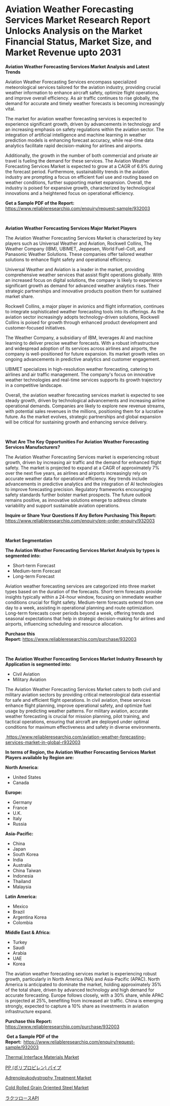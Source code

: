<p><h1>Aviation Weather Forecasting Services Market Research Report Unlocks Analysis on the Market Financial Status, Market Size, and Market Revenue upto 2031</h1></p><p><strong>Aviation Weather Forecasting Services Market Analysis and Latest Trends</strong></p>
<p><p>Aviation Weather Forecasting Services encompass specialized meteorological services tailored for the aviation industry, providing crucial weather information to enhance aircraft safety, optimize flight operations, and improve overall efficiency. As air traffic continues to rise globally, the demand for accurate and timely weather forecasts is becoming increasingly vital.</p><p>The market for aviation weather forecasting services is expected to experience significant growth, driven by advancements in technology and an increasing emphasis on safety regulations within the aviation sector. The integration of artificial intelligence and machine learning in weather prediction models is enhancing forecast accuracy, while real-time data analytics facilitate rapid decision-making for airlines and airports.</p><p>Additionally, the growth in the number of both commercial and private air travel is fueling the demand for these services. The Aviation Weather Forecasting Services Market is expected to grow at a CAGR of 6.9% during the forecast period. Furthermore, sustainability trends in the aviation industry are prompting a focus on efficient fuel use and routing based on weather conditions, further supporting market expansion. Overall, the industry is poised for expansive growth, characterized by technological innovations and a heightened focus on operational efficiency.</p></p>
<p><strong>Get a Sample PDF of the Report:&nbsp;</strong> <a href="https://www.reliableresearchiq.com/enquiry/request-sample/932003">https://www.reliableresearchiq.com/enquiry/request-sample/932003</a></p>
<p>&nbsp;</p>
<p><strong>Aviation Weather Forecasting Services Major Market Players</strong></p>
<p><p>The Aviation Weather Forecasting Services Market is characterized by key players such as Universal Weather and Aviation, Rockwell Collins, The Weather Company (IBM), UBIMET, Jeppesen, World Fuel-Colt, and Panasonic Weather Solutions. These companies offer tailored weather solutions to enhance flight safety and operational efficiency.</p><p>Universal Weather and Aviation is a leader in the market, providing comprehensive weather services that assist flight operations globally. With an increased focus on digital solutions, the company is likely to experience significant growth as demand for advanced weather analytics rises. Their strategic partnerships and innovative products position them for sustained market share.</p><p>Rockwell Collins, a major player in avionics and flight information, continues to integrate sophisticated weather forecasting tools into its offerings. As the aviation sector increasingly adopts technology-driven solutions, Rockwell Collins is poised for growth through enhanced product development and customer-focused initiatives.</p><p>The Weather Company, a subsidiary of IBM, leverages AI and machine learning to deliver precise weather forecasts. With a robust infrastructure and widespread adoption of its services across airlines and airports, the company is well-positioned for future expansion. Its market growth relies on ongoing advancements in predictive analytics and customer engagement.</p><p>UBIMET specializes in high-resolution weather forecasting, catering to airlines and air traffic management. The company's focus on innovative weather technologies and real-time services supports its growth trajectory in a competitive landscape.</p><p>Overall, the aviation weather forecasting services market is expected to see steady growth, driven by technological advancements and increasing airline operational demands. Companies are likely to explore new revenue streams, with potential sales revenues in the millions, positioning them for a lucrative future. As the market evolves, strategic partnerships and global expansion will be critical for sustaining growth and enhancing service delivery.</p></p>
<p>&nbsp;</p>
<p><strong>What Are The Key Opportunities For Aviation Weather Forecasting Services Manufacturers?</strong></p>
<p><p>The Aviation Weather Forecasting Services market is experiencing robust growth, driven by increasing air traffic and the demand for enhanced flight safety. The market is projected to expand at a CAGR of approximately 7% over the next five years, as airlines and airports increasingly rely on accurate weather data for operational efficiency. Key trends include advancements in predictive analytics and the integration of AI technologies to improve forecasting precision. Regulatory frameworks encouraging safety standards further bolster market prospects. The future outlook remains positive, as innovative solutions emerge to address climate variability and support sustainable aviation operations.</p></p>
<p><strong>Inquire or Share Your Questions If Any Before Purchasing This Report:</strong> <a href="https://www.reliableresearchiq.com/enquiry/pre-order-enquiry/932003">https://www.reliableresearchiq.com/enquiry/pre-order-enquiry/932003</a></p>
<p>&nbsp;</p>
<p><strong>Market Segmentation</strong></p>
<p><strong>The Aviation Weather Forecasting Services Market Analysis by types is segmented into:</strong></p>
<p><ul><li>Short-term Forecast</li><li>Medium-term Forecast</li><li>Long-term Forecast</li></ul></p>
<p><p>Aviation weather forecasting services are categorized into three market types based on the duration of the forecasts. Short-term forecasts provide insights typically within a 24-hour window, focusing on immediate weather conditions crucial for flight safety. Medium-term forecasts extend from one day to a week, assisting in operational planning and route optimization. Long-term forecasts cover periods beyond a week, offering trends and seasonal expectations that help in strategic decision-making for airlines and airports, influencing scheduling and resource allocation.</p></p>
<p><strong>Purchase this Report:&nbsp;</strong><a href="https://www.reliableresearchiq.com/purchase/932003">https://www.reliableresearchiq.com/purchase/932003</a></p>
<p>&nbsp;</p>
<p><strong>The Aviation Weather Forecasting Services Market Industry Research by Application is segmented into:</strong></p>
<p><ul><li>Civil Aviation</li><li>Military Aviation</li></ul></p>
<p><p>The Aviation Weather Forecasting Services Market caters to both civil and military aviation sectors by providing critical meteorological data essential for safe and efficient flight operations. In civil aviation, these services enhance flight planning, improve operational safety, and optimize fuel usage by predicting weather patterns. For military aviation, accurate weather forecasting is crucial for mission planning, pilot training, and tactical operations, ensuring that aircraft are deployed under optimal conditions for maximum effectiveness and safety in diverse environments.</p></p>
<p><a href="https://www.reliableresearchiq.com/aviation-weather-forecasting-services-market-in-global-r932003">&nbsp;https://www.reliableresearchiq.com/aviation-weather-forecasting-services-market-in-global-r932003</a></p>
<p><strong>In terms of Region, the Aviation Weather Forecasting Services Market Players available by Region are:</strong></p>
<p>
    <p> <strong> North America: </strong>
        <ul>
            <li>United States</li>
            <li>Canada</li>
        </ul>
        </p> 
    <p> <strong> Europe: </strong>
        <ul>
            <li>Germany</li>
            <li>France</li>
            <li>U.K.</li>
            <li>Italy</li>
            <li>Russia</li>
        </ul>
        </p> 
    <p> <strong> Asia-Pacific: </strong>
        <ul>
            <li>China</li>
            <li>Japan</li>
            <li>South Korea</li>
            <li>India</li>
            <li>Australia</li>
            <li>China Taiwan</li>
            <li>Indonesia</li>
            <li>Thailand</li>
            <li>Malaysia</li>
        </ul>
        </p> 
    <p> <strong> Latin America: </strong>
        <ul>
            <li>Mexico</li>
            <li>Brazil</li>
            <li>Argentina Korea</li>
            <li>Colombia</li>
        </ul>
        </p> 
    <p> <strong> Middle East & Africa: </strong>
        <ul>
            <li>Turkey</li>
            <li>Saudi</li>
            <li>Arabia</li>
            <li>UAE</li>
            <li>Korea</li>
        </ul>
    </p>
    </p>
<p><p>The aviation weather forecasting services market is experiencing robust growth, particularly in North America (NA) and Asia-Pacific (APAC). North America is anticipated to dominate the market, holding approximately 35% of the total share, driven by advanced technology and high demand for accurate forecasting. Europe follows closely, with a 30% share, while APAC is projected at 25%, benefiting from increased air traffic. China is emerging strongly, expected to capture a 10% share as investments in aviation infrastructure expand.</p></p>
<p><strong>Purchase this Report: </strong><a href="https://www.reliableresearchiq.com/purchase/932003">https://www.reliableresearchiq.com/purchase/932003</a></p>
<p>&nbsp;<strong>Get a Sample PDF of the Report:&nbsp;&nbsp;</strong><a href="https://www.reliableresearchiq.com/enquiry/request-sample/932003">https://www.reliableresearchiq.com/enquiry/request-sample/932003</a></p>
<p><strong></strong></p>
<p><p><a href="https://medium.com/@anna.vaughan3423/the-thermal-interface-materials-market-is-anticipated-to-experience-significant-growth-with-a-f4557dd46beb">Thermal Interface Materials Market</a></p><p><a href="https://medium.com/@maudabbott7/pp-polypropylene-pipe-market-%E3%81%AE%E3%82%B0%E3%83%AD%E3%83%BC%E3%83%90%E3%83%AB%E5%B8%82%E5%A0%B4%E6%A6%82%E8%A6%81%E3%81%AF-%E4%B8%96%E7%95%8C%E3%81%8A%E3%82%88%E3%81%B3%E4%B8%BB%E8%A6%81%E5%B8%82%E5%A0%B4%E3%81%AB%E3%81%8A%E3%81%91%E3%82%8B%E6%A5%AD%E7%95%8C%E3%81%AB%E5%BD%B1%E9%9F%BF%E3%82%92%E4%B8%8E%E3%81%88%E3%82%8B%E4%B8%BB%E8%A6%81%E3%81%AA%E3%83%88%E3%83%AC%E3%83%B3%E3%83%89%E3%81%AB%E3%81%A4%E3%81%84%E3%81%A6-%E7%8B%AC%E8%87%AA%E3%81%AE%E8%A6%96%E7%82%B9%E3%82%92%E6%8F%90%E4%BE%9B%E3%81%97%E3%81%BE%E3%81%99-94ddc26023e8">PP (ポリプロピレン) パイプ</a></p><p><a href="https://www.linkedin.com/pulse/adrenoleukodystrophy-treatment-market-share-size-trends-industry-ejoze?trackingId=Nx58XXZIQEOgx70cv2LPxw%3D%3D">Adrenoleukodystrophy Treatment Market</a></p><p><a href="https://issuu.com/reportprime-2/docs/cold-rolled-grain-oriented-steel-ma_140dea505f99ea">Cold Rolled Grain Oriented Steel Market</a></p><p><a href="https://medium.com/@maudabbott7/lactulose-api-market-%E3%81%AE%E3%82%B0%E3%83%AD%E3%83%BC%E3%83%90%E3%83%AB%E5%B8%82%E5%A0%B4%E6%A6%82%E8%A6%81%E3%81%AF-%E4%B8%96%E7%95%8C%E3%81%8A%E3%82%88%E3%81%B3%E4%B8%BB%E8%A6%81%E5%B8%82%E5%A0%B4%E3%81%AB%E3%81%8A%E3%81%91%E3%82%8B%E6%A5%AD%E7%95%8C%E3%81%AB%E5%BD%B1%E9%9F%BF%E3%82%92%E4%B8%8E%E3%81%88%E3%82%8B%E4%B8%BB%E8%A6%81%E3%81%AA%E3%83%88%E3%83%AC%E3%83%B3%E3%83%89%E3%81%AB%E3%81%A4%E3%81%84%E3%81%A6-%E7%8B%AC%E8%87%AA%E3%81%AE%E8%A6%96%E7%82%B9%E3%82%92%E6%8F%90%E4%BE%9B%E3%81%97%E3%81%BE%E3%81%99-717a3e8e8996">ラクツロースAPI</a></p></p>